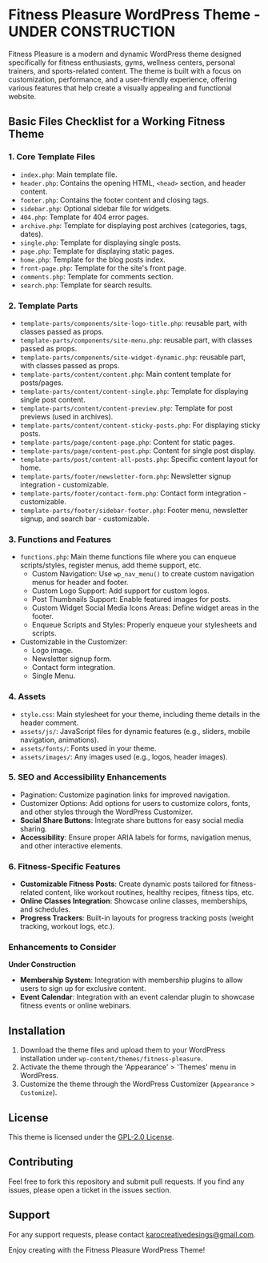 # Fitness Pleasure WordPress Theme - UNDER CONSTRUCTION

Fitness Pleasure is a modern and dynamic WordPress theme designed specifically for fitness enthusiasts, gyms, wellness centers, personal trainers, and sports-related content. The theme is built with a focus on customization, performance, and a user-friendly experience, offering various features that help create a visually appealing and functional website.

## Basic Files Checklist for a Working Fitness Theme

### 1. Core Template Files
- `index.php`: Main template file.
- `header.php`: Contains the opening HTML, `<head>` section, and header content.
- `footer.php`: Contains the footer content and closing tags.
- `sidebar.php`: Optional sidebar file for widgets.
- `404.php`: Template for 404 error pages.
- `archive.php`: Template for displaying post archives (categories, tags, dates).
- `single.php`: Template for displaying single posts.
- `page.php`: Template for displaying static pages.
- `home.php`: Template for the blog posts index.
- `front-page.php`: Template for the site's front page.
- `comments.php`: Template for comments section.
- `search.php`: Template for search results.

### 2. Template Parts
- `template-parts/components/site-logo-title.php`: reusable part, with classes passed as props.
- `template-parts/components/site-menu.php`: reusable part, with classes passed as props.
- `template-parts/components/site-widget-dynamic.php`: reusable part, with classes passed as props.
- `template-parts/content/content.php`: Main content template for posts/pages.
- `template-parts/content/content-single.php`: Template for displaying single post content.
- `template-parts/content/content-preview.php`: Template for post previews (used in archives).
- `template-parts/content/content-sticky-posts.php`: For displaying sticky posts.
- `template-parts/page/content-page.php`: Content for static pages.
- `template-parts/page/content-post.php`: Content for single post display.
- `template-parts/post/content-all-posts.php`: Specific content layout for home.
- `template-parts/footer/newsletter-form.php`: Newsletter signup integration - customizable.
- `template-parts/footer/contact-form.php`: Contact form integration - customizable.
- `template-parts/footer/sidebar-footer.php`: Footer menu, newsletter signup, and search bar - customizable.

### 3. Functions and Features
- `functions.php`: Main theme functions file where you can enqueue scripts/styles, register menus, add theme support, etc.
  - Custom Navigation: Use `wp_nav_menu()` to create custom navigation menus for header and footer.
  - Custom Logo Support: Add support for custom logos.
  - Post Thumbnails Support: Enable featured images for posts.
  - Custom Widget Social Media Icons Areas: Define widget areas in the footer.
  - Enqueue Scripts and Styles: Properly enqueue your stylesheets and scripts.
- Customizable in the Customizer:
  - Logo image.
  - Newsletter signup form.
  - Contact form integration.
  - Single Menu.

### 4. Assets
- `style.css`: Main stylesheet for your theme, including theme details in the header comment.
- `assets/js/`: JavaScript files for dynamic features (e.g., sliders, mobile navigation, animations).
- `assets/fonts/`: Fonts used in your theme.
- `assets/images/`: Any images used (e.g., logos, header images).

### 5. SEO and Accessibility Enhancements
- Pagination: Customize pagination links for improved navigation.
- Customizer Options: Add options for users to customize colors, fonts, and other styles through the WordPress Customizer.
- **Social Share Buttons**: Integrate share buttons for easy social media sharing.
- **Accessibility**: Ensure proper ARIA labels for forms, navigation menus, and other interactive elements.

### 6. Fitness-Specific Features
- **Customizable Fitness Posts**: Create dynamic posts tailored for fitness-related content, like workout routines, healthy recipes, fitness tips, etc.
- **Online Classes Integration**: Showcase online classes, memberships, and schedules.
- **Progress Trackers**: Built-in layouts for progress tracking posts (weight tracking, workout logs, etc.).

### Enhancements to Consider
**Under Construction**
- **Membership System**: Integration with membership plugins to allow users to sign up for exclusive content.
- **Event Calendar**: Integration with an event calendar plugin to showcase fitness events or online webinars.

## Installation
1. Download the theme files and upload them to your WordPress installation under `wp-content/themes/fitness-pleasure`.
2. Activate the theme through the 'Appearance' > 'Themes' menu in WordPress.
3. Customize the theme through the WordPress Customizer (`Appearance` > `Customize`).

## License
This theme is licensed under the [GPL-2.0 License](LICENSE).

## Contributing
Feel free to fork this repository and submit pull requests. If you find any issues, please open a ticket in the issues section.

## Support
For any support requests, please contact karocreativedesings@gmail.com.

Enjoy creating with the Fitness Pleasure WordPress Theme!
